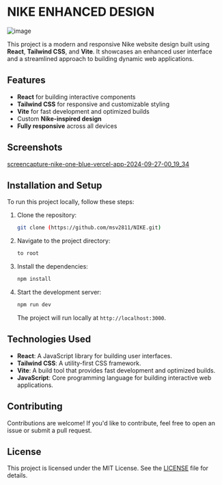 # NIKE ENHANCED DESIGN
![image](https://github.com/user-attachments/assets/755ab922-907f-4784-8315-c6c7425433d2)

This project is a modern and responsive Nike website design built using **React**, **Tailwind CSS**, and **Vite**. It showcases an enhanced user interface and a streamlined approach to building dynamic web applications.

## Features

- **React** for building interactive components
- **Tailwind CSS** for responsive and customizable styling
- **Vite** for fast development and optimized builds
- Custom **Nike-inspired design**
- **Fully responsive** across all devices

## Screenshots
[screencapture-nike-one-blue-vercel-app-2024-09-27-00_19_34](https://github.com/user-attachments/assets/1a04b8ad-d42d-4325-ba9b-e906447e090b)
  

## Installation and Setup

To run this project locally, follow these steps:

1. Clone the repository:

   ```bash
   git clone (https://github.com/msv2811/NIKE.git)
   ```

2. Navigate to the project directory:

   ```bash
   to root 
   ```

3. Install the dependencies:

   ```bash
   npm install
   ```

4. Start the development server:

   ```bash
   npm run dev
   ```

   The project will run locally at `http://localhost:3000`.

## Technologies Used

- **React**: A JavaScript library for building user interfaces.
- **Tailwind CSS**: A utility-first CSS framework.
- **Vite**: A build tool that provides fast development and optimized builds.
- **JavaScript**: Core programming language for building interactive web applications.

## Contributing

Contributions are welcome! If you'd like to contribute, feel free to open an issue or submit a pull request.

## License

This project is licensed under the MIT License. See the [LICENSE](LICENSE) file for details.

